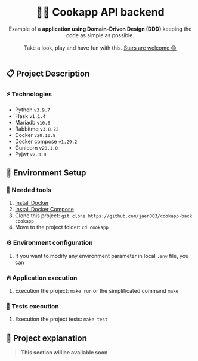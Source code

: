 <h1 align="center">
    👨‍🍳 Cookapp API backend
</h1>

<p align="center">
    Example of a <strong>application using Domain-Driven Design (DDD)</strong> keeping the code as simple as possible.
    <br />
    <br />
    Take a look, play and have fun with this.
    <a href="https://github.com/jaen003/cookapp-back/stargazers">Stars are welcome 😊</a>
    <br />
    <br />
</p>

## 📋 Project Description

### ⚡ Technologies

- Python `v3.9.7`
- Flask   `v1.1.4`
- Mariadb `v10.6`
- Rabbitmq `v3.8.22`
- Docker `v20.10.8`
- Docker compose `v1.29.2`
- Gunicorn `v20.1.0`
- Pyjwt `v2.3.0`

## 🚀 Environment Setup

### 🔨 Needed tools

1. [Install Docker](https://www.docker.com/get-started)
2. [Install Docker Compose](https://docs.docker.com/compose/install/)
3. Clone this project: `git clone https://github.com/jaen003/cookapp-back cookapp`
4. Move to the project folder: `cd cookapp`

### ⚙️ Environment configuration

1. If you want to modify any environment parameter in local `.env` file, you can

### 🔥 Application execution

1. Execution the project: `make run` or the simplificated command `make`

### 🧪 Tests execution

1. Execution the project tests: `make test`

## 🍿 Project explanation

> **This section will be available soon**



